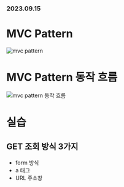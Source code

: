 ### 2023.09.15
# MVC Pattern
![mvc pattern](https://github.com/namoo1818/TIL/assets/50236187/e236849a-9c8c-40fa-b06f-f77def56c6af)

# MVC Pattern 동작 흐름
![mvc pattern 동작 흐름](https://github.com/namoo1818/TIL/assets/50236187/36a84a79-f46b-4ec9-b77a-1b4bfe0cb5eb)

# 실습
## GET 조회 방식 3가지
- form 방식
- a 태그
- URL 주소창
